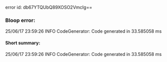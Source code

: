 error id: db67YTQUbQ89XOSO2VmcIg==
### Bloop error:

25/06/17 23:59:26 INFO CodeGenerator: Code generated in 33.585058 ms
#### Short summary: 

25/06/17 23:59:26 INFO CodeGenerator: Code generated in 33.585058 ms